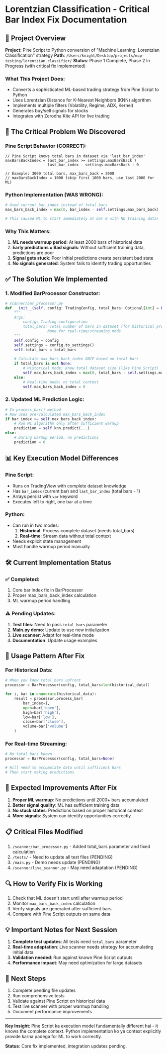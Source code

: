 # Lorentzian Classification - Critical Bar Index Fix Documentation

## 🎯 Project Overview

**Project**: Pine Script to Python conversion of "Machine Learning: Lorentzian Classification" strategy
**Path**: `/Users/knight/Desktop/projects/mcp-testing/lorentzian_classifier/`
**Status**: Phase 1 Complete, Phase 2 In Progress (with critical fix implemented)

### What This Project Does:
- Converts a sophisticated ML-based trading strategy from Pine Script to Python
- Uses Lorentzian Distance for K-Nearest Neighbors (KNN) algorithm
- Implements multiple filters (Volatility, Regime, ADX, Kernel)
- Generates buy/sell signals for stocks
- Integrates with Zerodha Kite API for live trading

## 🚨 The Critical Problem We Discovered

### Pine Script Behavior (CORRECT):
```pinescript
// Pine Script knows total bars in dataset via 'last_bar_index'
maxBarsBackIndex = last_bar_index >= settings.maxBarsBack ? 
                   last_bar_index - settings.maxBarsBack : 0

// Example: 3000 total bars, max_bars_back = 2000
// maxBarsBackIndex = 1000 (skip first 1000 bars, use last 2000 for ML)
```

### Python Implementation (WAS WRONG):
```python
# Used current bar_index instead of total bars
max_bars_back_index = max(0, bar_index - self.settings.max_bars_back)

# This caused ML to start immediately at bar 0 with NO training data!
```

### Why This Matters:
1. **ML needs warmup period**: At least 2000 bars of historical data
2. **Early predictions = Bad signals**: Without sufficient training data, predictions are poor
3. **Signal gets stuck**: Poor initial predictions create persistent bad state
4. **No signals generated**: System fails to identify trading opportunities

## ✅ The Solution We Implemented

### 1. Modified BarProcessor Constructor:
```python
# scanner/bar_processor.py
def __init__(self, config: TradingConfig, total_bars: Optional[int] = None):
    """
    Args:
        config: Trading configuration
        total_bars: Total number of bars in dataset (for historical processing)
                   None for real-time/streaming mode
    """
    self.config = config
    self.settings = config.to_settings()
    self.total_bars = total_bars
    
    # Calculate max_bars_back_index ONCE based on total bars
    if total_bars is not None:
        # Historical mode: know total dataset size (like Pine Script)
        self.max_bars_back_index = max(0, total_bars - self.settings.max_bars_back)
    else:
        # Real-time mode: no total context
        self.max_bars_back_index = 0
```

### 2. Updated ML Prediction Logic:
```python
# In process_bar() method
# Now uses pre-calculated max_bars_back_index
if bar_index >= self.max_bars_back_index:
    # Run ML algorithm only after sufficient warmup
    prediction = self.knn.predict(...)
else:
    # During warmup period, no predictions
    prediction = 0
```

## 📊 Key Execution Model Differences

### Pine Script:
- Runs on TradingView with complete dataset knowledge
- Has `bar_index` (current bar) and `last_bar_index` (total bars - 1)
- Arrays persist with `var` keyword
- Executes left to right, one bar at a time

### Python:
- Can run in two modes:
  1. **Historical**: Process complete dataset (needs total_bars)
  2. **Real-time**: Stream data without total context
- Needs explicit state management
- Must handle warmup period manually

## 🛠️ Current Implementation Status

### ✅ Completed:
1. Core bar index fix in BarProcessor
2. Proper max_bars_back_index calculation
3. ML warmup period handling

### ⚠️ Pending Updates:
1. **Test files**: Need to pass `total_bars` parameter
2. **Main.py demo**: Update to use new initialization
3. **Live scanner**: Adapt for real-time mode
4. **Documentation**: Update usage examples

## 📝 Usage Pattern After Fix

### For Historical Data:
```python
# When you know total bars upfront
processor = BarProcessor(config, total_bars=len(historical_data))

for i, bar in enumerate(historical_data):
    result = processor.process_bar(
        bar_index=i,
        open=bar['open'],
        high=bar['high'],
        low=bar['low'],
        close=bar['close'],
        volume=bar['volume']
    )
```

### For Real-time Streaming:
```python
# No total bars known
processor = BarProcessor(config, total_bars=None)

# Will need to accumulate data until sufficient bars
# Then start making predictions
```

## 🎯 Expected Improvements After Fix

1. **Proper ML warmup**: No predictions until 2000+ bars accumulated
2. **Better signal quality**: ML has sufficient training data
3. **No stuck states**: Predictions based on proper historical context
4. **More signals**: System can identify opportunities correctly

## 📋 Critical Files Modified

1. `/scanner/bar_processor.py` - Added total_bars parameter and fixed calculation
2. `/tests/` - Need to update all test files (PENDING)
3. `/main.py` - Demo needs update (PENDING)
4. `/scanner/live_scanner.py` - May need adaptation (PENDING)

## 🔍 How to Verify Fix is Working

1. Check that ML doesn't start until after warmup period
2. Monitor `max_bars_back_index` calculation
3. Verify signals are generated after sufficient bars
4. Compare with Pine Script outputs on same data

## 💡 Important Notes for Next Session

1. **Complete test updates**: All tests need `total_bars` parameter
2. **Real-time adaptation**: Live scanner needs strategy for accumulating initial data
3. **Validation needed**: Run against known Pine Script outputs
4. **Performance impact**: May need optimization for large datasets

## 🚀 Next Steps

1. Complete pending file updates
2. Run comprehensive tests
3. Validate against Pine Script on historical data
4. Test live scanner with proper warmup handling
5. Document performance improvements

---

**Key Insight**: Pine Script ka execution model fundamentally different hai - it knows the complete context. Python implementation ko ye context explicitly provide karna padega for ML to work correctly.

**Status**: Core fix implemented, integration updates pending.